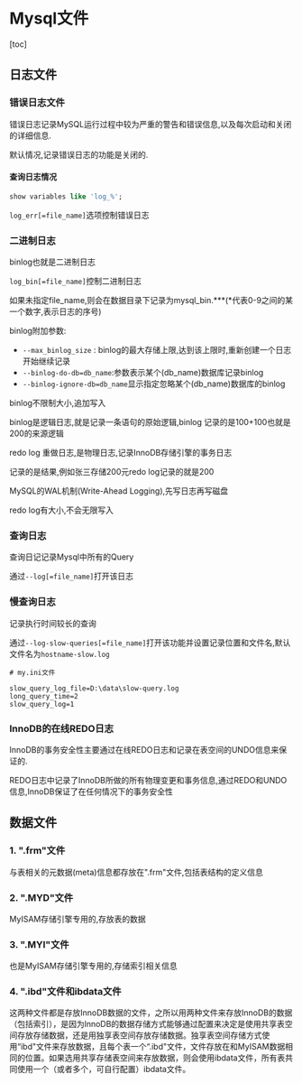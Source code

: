 # Mysql文件

[toc]



## 日志文件

### 错误日志文件

错误日志记录MySQL运行过程中较为严重的警告和错误信息,以及每次启动和关闭的详细信息.

默认情况,记录错误日志的功能是关闭的.

#### 查询日志情况

```sql
show variables like 'log_%'; 

```

`log_err[=file_name]`选项控制错误日志

### 二进制日志

binlog也就是二进制日志

`log_bin[=file_name]`控制二进制日志

如果未指定file_name,则会在数据目录下记录为mysql_bin.***(*代表0-9之间的某一个数字,表示日志的序号)

binlog附加参数:

* `--max_binlog_size` : binlog的最大存储上限,达到该上限时,重新创建一个日志开始继续记录
* `--binlog-do-db=db_name`:参数表示某个(db_name)数据库记录binlog
* `--binlog-ignore-db=db_name`显示指定忽略某个(db_name)数据库的binlog

binlog不限制大小,追加写入

binlog是逻辑日志,就是记录一条语句的原始逻辑,binlog 记录的是100+100也就是200的来源逻辑

redo log 重做日志,是物理日志,记录InnoDB存储引擎的事务日志

记录的是结果,例如张三存储200元redo log记录的就是200

MySQL的WAL机制(Write-Ahead Logging),先写日志再写磁盘

redo log有大小,不会无限写入

### 查询日志

查询日记记录Mysql中所有的Query

通过`--log[=file_name]`打开该日志

### 慢查询日志

记录执行时间较长的查询

通过`--log-slow-queries[=file_name]`打开该功能并设置记录位置和文件名,默认文件名为`hostname-slow.log`

```
# my.ini文件

slow_query_log_file=D:\data\slow-query.log           
long_query_time=2
slow_query_log=1
```

### InnoDB的在线REDO日志

InnoDB的事务安全性主要通过在线REDO日志和记录在表空间的UNDO信息来保证的.

REDO日志中记录了InnoDB所做的所有物理变更和事务信息,通过REDO和UNDO信息,InnoDB保证了在任何情况下的事务安全性

## 数据文件

### 1. ".frm"文件

与表相关的元数据(meta)信息都存放在".frm"文件,包括表结构的定义信息

### 2. ".MYD"文件

MyISAM存储引擎专用的,存放表的数据

### 3. ".MYI"文件

也是MyISAM存储引擎专用的,存储索引相关信息

### 4. ".ibd"文件和ibdata文件

这两种文件都是存放InnoDB数据的文件，之所以用两种文件来存放InnoDB的数据（包括索引），是因为lnnoDB的数据存储方式能够通过配置来决定是使用共享表空间存放存储数据，还是用独享表空间存放存储数据。独享表空间存储方式使用“ibd"文件来存放数据，且每个表一个“.ibd"文件，文件存放在和MyISAM数据相同的位置。如果选用共享存储表空间来存放数据，则会使用ibdata文件，所有表共同使用一个（或者多个，可自行配置）ibdata文件。